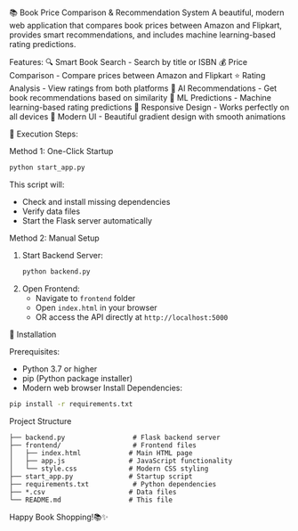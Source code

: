 📚 Book Price Comparison & Recommendation System
A beautiful, modern web application that compares book prices between Amazon and Flipkart, provides smart recommendations, and includes machine learning-based rating predictions.

Features:
🔍 Smart Book Search - Search by title or ISBN
💰 Price Comparison - Compare prices between Amazon and Flipkart
⭐ Rating Analysis - View ratings from both platforms
🎯 AI Recommendations - Get book recommendations based on similarity
🤖 ML Predictions - Machine learning-based rating predictions
📱 Responsive Design - Works perfectly on all devices
🎨 Modern UI - Beautiful gradient design with smooth animations

🚀 Execution Steps:

Method 1: One-Click Startup
```bash
python start_app.py
```
This script will:
- Check and install missing dependencies
- Verify data files
- Start the Flask server automatically

Method 2: Manual Setup
1. Start Backend Server:
   ```bash
   python backend.py
   ```
2. Open Frontend:
   - Navigate to `frontend` folder
   - Open `index.html` in your browser
   - OR access the API directly at `http://localhost:5000`

🔧 Installation

Prerequisites:
- Python 3.7 or higher
- pip (Python package installer)
- Modern web browser
Install Dependencies:
```bash
pip install -r requirements.txt
```

Project Structure
```
├── backend.py                 # Flask backend server
├── frontend/                  # Frontend files
│   ├── index.html            # Main HTML page
│   ├── app.js                # JavaScript functionality
│   └── style.css             # Modern CSS styling
├── start_app.py              # Startup script
├── requirements.txt           # Python dependencies
├── *.csv                     # Data files
└── README.md                 # This file
```

Happy Book Shopping!📚✨
